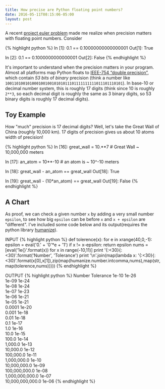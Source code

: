 ```yaml
---
title: How precise are Python floating point numbers?
date: 2016-05-11T08:15:06-05:00
layout: post
---
```


A recent [project euler problem](http://projecteuler.net/problem=163) made me realize when precision matters with floating point numbers. Consider

{% highlight python %}
In [1]: 0.1 == 0.10000000000000001
Out[1]: True

In [2]: 0.1 == 0.1000000000000001
Out[2]: False
{% endhighlight %}

It's important to understand when the precision matters in your program. Almost all platforms map Python floats to [IEEE-754 “double precision”](http://steve.hollasch.net/cgindex/coding/ieeefloat.html), which contain *53 bits* of _binary_ precision (think a number like `10011010010100010010010101011101111111111011101110101`). In base-10 or decimal number system, this is roughly 17 digits (think since 10 is roughly `2**3`, so each decimal digit is roughly the same as 3 binary digits, so 53 binary digits is roughly 17 decimal digits).

## Toy Example

How "much" precision is 17 decimal digits? Well, let's take the Great Wall of China (roughly 10,000 km). 17 digits of precision gives us about 10 atoms width of precision!

{% highlight python %}
In [16]: great_wall = 10.**7   	# Great Wall ~ 10,000,000 meters

In [17]: an_atom = 10**-10      # an atom is ~ 10^-10 meters

In [18]: great_wall - an_atom == great_wall
Out[18]: True

In [19]: great_wall - (10*an_atom) == great_wall
Out[19]: False
{% endhighlight %} 


## A Chart

As proof, we can check a given number `x` by adding a very small number `epsilon`, to see how big `epsilon` can be before `x` and `x + epsilon` are "different". I've included some code below and its output(requires the python library [humanize](https://pypi.python.org/pypi/humanize)).


INPUT
{% highlight python %}
def tolerence(x):
    for e in xrange(40,0,-1):
        epsilon = eval('0.' + '0'*e + '1')
        if x != x-epsilon:
           	return epsilon
nums = [eval('1e{}'.format(x)) for x in range(-10,11)]
print '{:<30}{:<30}'.format('Number', 'Tolerance')
print '\n'.join(map(lambda x: '{:<30}{:<30}'.format(x[0],x[1]),zip(map(humanize.number.intcomma,nums),map(str,map(tolerence,nums)))))
{% endhighlight %} 

OUTPUT
{% highlight python %}
Number                        Tolerance
1e-10                         1e-26                         
1e-09                         1e-24                         
1e-08                         1e-24                         
1e-07                         1e-23                         
1e-06                         1e-21                         
1e-05                         1e-21                         
0.0001                        1e-20                         
0.001                         1e-18                         
0.01                          1e-18                         
0.1                           1e-17                         
1.0                           1e-16                         
10.0                          1e-15                         
100.0                         1e-14                         
1,000.0                       1e-13                         
10,000.0                      1e-12                         
100,000.0                     1e-11                         
1,000,000.0                   1e-10                         
10,000,000.0                  1e-09                         
100,000,000.0                 1e-08                         
1,000,000,000.0               1e-07                         
10,000,000,000.0              1e-06 
{% endhighlight %} 
